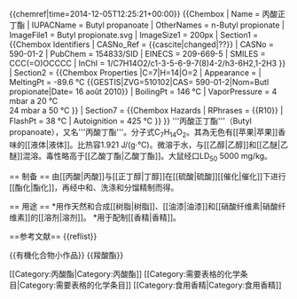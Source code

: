 {{chemref|time=2014-12-05T12:25:21+00:00}}
{{Chembox
|  Name = 丙酸正丁酯 
|  IUPACName = Butyl propanoate 
|  OtherNames = n-Butyl propionate 
|  ImageFile1 = Butyl propionate.svg 
|  ImageSize1 = 200px 
| Section1 = {{Chembox Identifiers 
| CASNo_Ref = {{cascite|changed|??}}
|  CASNo = 590-01-2
|  PubChem = 154833/SID
|  EINECS = 209-669-5
|  SMILES = CCC(=O)OCCCC 
|  InChI = 1/C7H14O2/c1-3-5-6-9-7(8)4-2/h3-6H2,1-2H3 
}} 
| Section2 = {{Chembox Properties 
|C=7|H=14|O=2 
|  Appearance = 
|  MeltingPt = -89.6 °C <ref name ="GESTIS">{{GESTIS|ZVG=510102|CAS= 590-01-2|Nom=Butl propionate|Date= 16 août 2010}}</ref>
|  BoilingPt = 146 °C<ref name ="GESTIS"/> 
|  VaporPressure = 4 mbar a 20 °C <br /> 24 mbar a 50 °C<ref name ="GESTIS"/>
}} 
| Section7 = {{Chembox Hazards 
|  RPhrases = {{R10}}
|  FlashPt = 38 ℃ <ref name ="GESTIS"/> 
|  Autoignition = 425 ℃ <ref name ="GESTIS"/> 
  }} 
}}
'''丙酸正丁酯'''（Butyl propanoate），又名'''丙酸丁酯'''。分子式C<sub>7</sub>H<sub>14</sub>O<sub>2</sub>。其為无色有[[苹果|苹果]]香味的[[液体|液体]]。比热容1.921 J/(g·℃)。微溶于水，与[[乙醇|乙醇]]和[[乙醚|乙醚]]混溶。毒性略高于[[乙酸丁酯|乙酸丁酯]]。大鼠经口LD<sub>50</sub> 5000 mg/kg。

== 制备 ==
由[[丙酸|丙酸]]与[[正丁醇|丁醇]]在[[硫酸|硫酸]][[催化|催化]]下进行[[酯化|酯化]]，再经中和、洗涤和分馏精制而得。

== 用途 ==
*用作天然和合成[[树脂|树脂]]、[[油漆|油漆]]和[[硝酸纤维素|硝酸纤维素]]的[[溶剂|溶剂]]。
*用于配制[[香精|香精]]。

==参考文献==
{{reflist}}

{{有機化合物小作品}}
{{羧酸酯}}

[[Category:丙酸酯|Category:丙酸酯]]
[[Category:需要表格的化学条目|Category:需要表格的化学条目]]
[[Category:食用香精|Category:食用香精]]